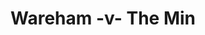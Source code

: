 ---
year: "2003"
serialNumber: "0282" 
game: "Wareham"
title: "Wareham -v- The Min"
gameLocation: ""
gameDate: ""
result: ""
resultType: ""
type: "game"
---